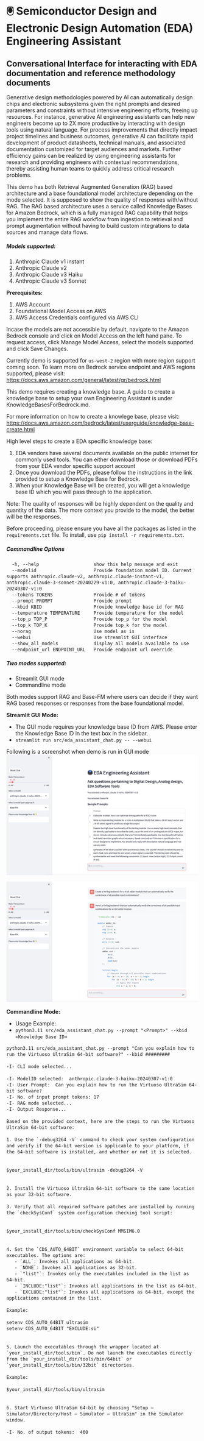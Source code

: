 # :trackball: Semiconductor Design and Electronic Design Automation (EDA) Engineering Assistant

## Conversational Interface for interacting with EDA documentation and reference methodology documents 

Generative design methodologies powered by AI can automatically design chips and electronic subsystems given the right prompts and desired parameters and constraints without intensive engineering efforts, freeing up resources. For instance, generative AI engineering assistants can help new engineers become up to 2X more productive by interacting with design tools using natural language. For process improvements that directly impact project timelines and business outcomes, generative AI can facilitate rapid development of product datasheets, technical manuals, and associated documentation customized for target audiences and markets. Further efficiency gains can be realized by using engineering assistants for research and providing engineers with contextual recommendations, thereby assisting human teams to quickly address critical research problems.

This demo has both Retrieval Augmented Generation (RAG) based architecture and a base foundational model architecture depending on the mode selected. It is supposed to show the quality of responses with/without RAG. The RAG based architecture uses a service called Knowledge Bases for Amazon Bedrock, which is a fully managed RAG capability that helps you implement the entire RAG workflow from ingestion to retrieval and prompt augmentation without having to build custom integrations to data sources and manage data flows.

##### Models supported:
1. Anthropic Claude v1 instant
2. Anthropic Claude v2
3. Anthropic Claude v3 Haiku
4. Anthropic Claude v3 Sonnet

**Prerequisites:**
1. AWS Account
2. Foundational Model Access on AWS
3. AWS Access Credentials configured via AWS CLI

Incase the models are not accessible by default, navigate to the Amazon Bedrock console and click on Model Access on the left hand pane. To request access, click Manage Model Access, select the models supported and click Save Changes.  

Currently demo is supported for `us-west-2` region with more region support coming soon. To learn more on Bedrock service endpoint and AWS regions supported, please visit:
https://docs.aws.amazon.com/general/latest/gr/bedrock.html 

This demo requires creating a knowledge base. A guide to create a knowledge base to setup your own Engineering Assistant is under KnowledgeBasesForBedrock.md.

For more information on how to create a knowlege base, please visit:
https://docs.aws.amazon.com/bedrock/latest/userguide/knowledge-base-create.html

High level steps to create a EDA specific knowledge base:
1. EDA vendors have several documents available on the public internet for commonly used tools. You can either download those or download PDFs from your EDA vendor specific support account
2. Once you download the PDFs, please follow the instructions in the link provided to setup a Knowledge Base for Bedrock.
3. When your Knowledge Base will be created, you will get a knowledge base ID which you will pass through to the application.

Note: The quality of responses will be highly dependent on the quality and quantity of the data. The more context you provide to the model, the better will be the responses.


Before proceeding, please ensure you have all the packages as listed in the `requirements.txt` file. To install, use `pip install -r requirements.txt`.


##### Commandline Options

```
  -h, --help                    show this help message and exit
  --modelid                     Provide foundation model ID. Current supports anthropic.claude-v2, anthropic.claude-instant-v1, anthropic.claude-3-sonnet-20240229-v1:0, anthropic.claude-3-haiku-20240307-v1:0
  --tokens TOKENS               Provide # of tokens
  --prompt PROMPT               Provide prompt
  --kbid KBID                   Provide knowledge base id for RAG
  --temperature TEMPERATURE     Provide temperature for the model                                
  --top_p TOP_P                 Provide top_p for the model
  --top_k TOP_K                 Provide top_k for the model
  --norag                       Use model as is
  --webui                       Use streamlit GUI interface
  --show_all_models             display all models available to use
  --endpoint_url ENDPOINT_URL   Provide endpoint url override

```

##### Two modes supported:

- Streamlit GUI mode 
- Commandline mode

Both modes support RAG and Base-FM where users can decide if they want RAG based responses or responses from the base foundational model.

**Streamlit GUI Mode:**
- The GUI mode requires your knowledge base ID from AWS. Please enter the Knowledge Base ID in the text box in the sidebar.
- `streamlit run src/eda_assistant_chat.py -- --webui`

Following is a screenshot when demo is run in GUI mode 
![EDA Engineering Assistant (Sample Prompts)](assets/screenshot_eda_assistant_sample_prompts.png)

![EDA Engineering Assistant (Example)](assets/screenshot_eda_assistant_example.png)

**Commandline Mode:**
- Usage Example:
- `python3.11 src/eda_assistant_chat.py --prompt "<Prompt>" --kbid <Knowledge Base ID>`

```
python3.11 src/eda_assistant_chat.py --prompt "Can you explain how to run the Virtuoso UltraSim 64-bit software?" --kbid #########           

-I- CLI mode selected...

-I- ModelID selected:  anthropic.claude-3-haiku-20240307-v1:0
-I- User Prompt:  Can you explain how to run the Virtuoso UltraSim 64-bit software?
-I- No. of input prompt tokens: 17
-I- RAG mode selected...
-I- Output Response...

Based on the provided context, here are the steps to run the Virtuoso UltraSim 64-bit software:

1. Use the `-debug3264 -V` command to check your system configuration and verify if the 64-bit version is applicable to your platform, if the 64-bit software is installed, and whether or not it is selected.


$your_install_dir/tools/bin/ultrasim -debug3264 -V


2. Install the Virtuoso UltraSim 64-bit software to the same location as your 32-bit software.

3. Verify that all required software patches are installed by running the `checkSysConf` system configuration checking tool script:


$your_install_dir/tools/bin/checkSysConf MMSIM6.0


4. Set the `CDS_AUTO_64BIT` environment variable to select 64-bit executables. The options are:
   - `ALL`: Invokes all applications as 64-bit.
   - `NONE`: Invokes all applications as 32-bit.
   - `"list"`: Invokes only the executables included in the list as 64-bit.
   - `INCLUDE:"list"`: Invokes all applications in the list as 64-bit.
   - `EXCLUDE:"list"`: Invokes all applications as 64-bit, except the applications contained in the list.

Example:

setenv CDS_AUTO_64BIT ultrasim
setenv CDS_AUTO_64BIT "EXCLUDE:si"


5. Launch the executables through the wrapper located at `your_install_dir/tools/bin`. Do not launch the executables directly from the `your_install_dir/tools/bin/64bit` or `your_install_dir/tools/bin/32bit` directories.

Example:

$your_install_dir/tools/bin/ultrasim


6. Start Virtuoso UltraSim 64-bit by choosing "Setup – Simulator/Directory/Host – Simulator – UltraSim" in the Simulator window.

-I- No. of output tokens:  460
```
